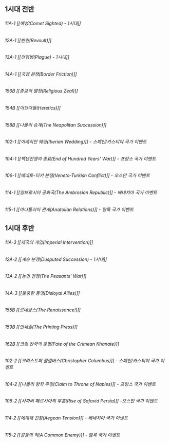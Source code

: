 ## 1시대 전반

###### 11A-1 [[혜성(Comet Sighted) - 1시대]]

###### 12A-1 [[반란(Revoult)]]

###### 13A-1 [[전염병(Plague) - 1시대]]

###### 14A-1 [[국경 분쟁(Border Friction)]]

###### 156B [[종교적 열정(Religious Zeal)]]

###### 154B [[이단자들(Heretics)]]

###### 158B [[나폴리 승계(The Neapolitan Succession)]]

###### 102-1 [[이베리안 웨딩(Iberian Wedding)]] - 스페인/카스티야 국가 이벤트

###### 104-1 [[백년전쟁의 종료(End of Hundred Years' War)]] - 프랑스 국가 이벤트

###### 106-1 [[베네토-터키 분쟁(Veneto-Turkish Conflict)]] - 오스만 국가 이벤트

###### 114-1 [[암브로시아 공화국(The Ambrosian Republic)]] - 베네치아 국가 이벤트

###### 115-1 [[아나톨리아 관계(Anatolian Relations)]] - 맘룩 국가 이벤트

## 1시대 후반

###### 11A-3 [[제국의 개입(Imperial Intervention)]] 

###### 12A-2 [[계승 분쟁(Dusputed Succession) - 1시대]]

###### 13A-2 [[농민 전쟁(The Peasants' War)]]

###### 14A-3 [[불충한 동맹(Disloyal Allies)]] 

###### 155B [[르네상스(The Renaissance!)]]

###### 159B [[인쇄술(The Printing Press)]]

###### 162B [[크림 칸국의 운명(Fate of the Crimean Khanate)]] 

###### 102-2 [[크리스토퍼 콜럼버스(Christopher Columbus)]] - 스페인/카스티야 국가 이벤트

###### 104-2 [[나폴리 왕좌 주장(Claim to Throne of Naples)]] - 프랑스 국가 이벤트

###### 106-2 [[사파비 페르시아의 부흥(Rise of Safavid Persia)]] -오스만 국가 이벤트

###### 114-2 [[에게해 긴장(Aegean Tension)]] - 베네치아 국가 이벤트

###### 115-2 [[공동의 적(A Common Enemy)]] - 맘룩 국가 이벤트
